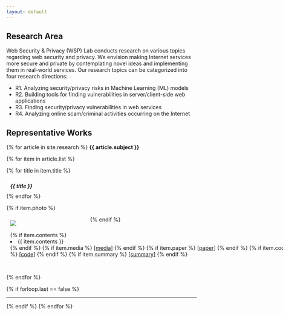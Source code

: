 ```yaml
---
layout: default
---
```

<style>  
.left-box {
  float: left;
  width: 40%;
  padding: 10px
}
  
.right-box {
  flaot: right;
  width: 150%;
  padding: 10px
}
  
</style>


## Research Area
Web Security & Privacy (WSP) Lab  conducts research on various topics regarding web 
security and privacy. We envision making Internet services more secure and private
by contemplating novel ideas and implementing them in real-world services.
Our research topics can be categorized into four research directions:

- R1. Analyzing security/privacy risks in Machine Learning (ML) models
- R2. Building tools for finding vulnerabilities in server/client-side web applications
- R3. Finding security/privacy vulnerabilities in web services
- R4. Analyzing online scam/criminal activities  occurring on the Internet

## Representative Works

  {% for article in site.research %}
  <strong>
    {{ article.subject }} 
  </strong>
  <br>
    
  {% for item in article.list %}
  
  {% for title in item.title %}
  <div class='right-box'>
  <strong>
    <i>{{ title }}</i>
  </strong>
  </div>
  {% endfor %}

  {% if item.photo %} 
  <div class='left-box'>
    <img src = "{{item.photo}}">
  </div>

  {% endif %}
  <div class='right-box'>
  {% if item.contents %}
  <li>{{ item.contents }}</li>
  {% endif %}
  {% if item.media %}
  <a href="{{ item.media }}">[media]</a>
  {% endif %}
  {% if item.paper %}
  <a href="{{ item.paper }}">[paper]</a>
  {% endif %}
  {% if item.code %}
  <a href="{{ item.code }}">[code]</a>
  {% endif %}
  {% if item.summary %}
  <a href="{{ item.summary }}">[summary]</a>
  {% endif %}
  <br><br><br>
  </div>
  {% endfor %}
  

  {% if forloop.last == false %} <hr> {% endif %}
{% endfor %}      
<!--
<div class="posts">
  {% for post in site.posts %}
    <article class="post">
-->
<!--
      <h3><a href="{{ site.baseurl }}{{ post.url }}">{{ post.title }}</a></h3>
      <div class="entry">
        {{ post.excerpt }}
      </div>
-->
<!--
      <a href="{{ site.baseurl }}{{ post.url }}" class="read-more">Read More</a>
      -->
<!--
    </article>
  {% endfor %}
</div>
-->
